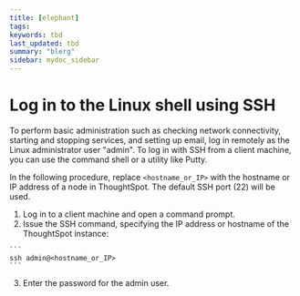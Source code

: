 ```yaml
---
title: [elephant]
tags:
keywords: tbd
last_updated: tbd
summary: "blerg"
sidebar: mydoc_sidebar
---
```

# Log in to the Linux shell using SSH

To perform basic administration such as checking network connectivity, starting and stopping services, and setting up email, log in remotely as the Linux administrator user "admin". To log in with SSH from a client machine, you can use the command shell or a utility like Putty.

In the following procedure, replace `<hostname_or_IP>` with the hostname or IP address of a node in ThoughtSpot. The default SSH port \(22\) will be used.

1.   Log in to a client machine and open a command prompt.
2.   Issue the SSH command, specifying the IP address or hostname of the ThoughtSpot instance:

    ```
    ssh admin@<hostname_or_IP>
    ```

3.   Enter the password for the admin user.
